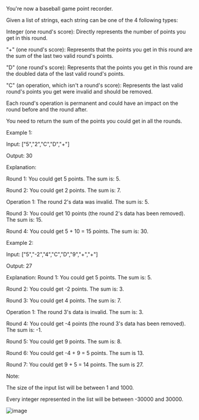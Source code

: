 You're now a baseball game point recorder.

Given a list of strings, each string can be one of the 4 following types:

Integer (one round's score): Directly represents the number of points you get in this round.

"+" (one round's score): Represents that the points you get in this round are the sum of the last two valid round's points.

"D" (one round's score): Represents that the points you get in this round are the doubled data of the last valid round's points.

"C" (an operation, which isn't a round's score): Represents the last valid round's points you get were invalid and should be removed.

Each round's operation is permanent and could have an impact on the round before and the round after.

You need to return the sum of the points you could get in all the rounds.

Example 1:

Input: ["5","2","C","D","+"]

Output: 30

Explanation: 

Round 1: You could get 5 points. The sum is: 5.

Round 2: You could get 2 points. The sum is: 7.

Operation 1: The round 2's data was invalid. The sum is: 5.  

Round 3: You could get 10 points (the round 2's data has been removed). The sum is: 15.

Round 4: You could get 5 + 10 = 15 points. The sum is: 30.

Example 2:

Input: ["5","-2","4","C","D","9","+","+"]

Output: 27

Explanation: 
Round 1: You could get 5 points. The sum is: 5.

Round 2: You could get -2 points. The sum is: 3.

Round 3: You could get 4 points. The sum is: 7.

Operation 1: The round 3's data is invalid. The sum is: 3. 

Round 4: You could get -4 points (the round 3's data has been removed). The sum is: -1.

Round 5: You could get 9 points. The sum is: 8.

Round 6: You could get -4 + 9 = 5 points. The sum is 13.

Round 7: You could get 9 + 5 = 14 points. The sum is 27.

Note:

The size of the input list will be between 1 and 1000.

Every integer represented in the list will be between -30000 and 30000.

![image](https://github.com/hanlaoshi/leetcode-DailyProblem/blob/master/img-storage/682baseball_game.png)

